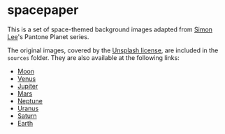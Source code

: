 # spacepaper

This is a set of space-themed background images adapted from [Simon Lee](https://unsplash.com/@simonppt)'s Pantone Planet series.

The original images, covered by the [Unsplash license](https://unsplash.com/license), are included in the `sources` folder. They are also available at the following links:

- [Moon](https://unsplash.com/photos/a-black-and-white-photo-of-the-moon-m0p-ALuA1ok)
- [Venus](https://unsplash.com/photos/a-piece-of-paper-with-a-picture-of-a-planet-on-it-O3oIMSvv6O8)
- [Jupiter](https://unsplash.com/photos/a-picture-of-a-planet-with-the-name-jupiter-on-it-_B7LjqNXu5Q)
- [Mars](https://unsplash.com/photos/a-close-up-of-a-picture-of-a-mars-planet-hrOXaenH640)
- [Neptune](https://unsplash.com/photos/a-picture-of-a-blue-object-on-a-blue-background-MzZ4WW3IT_U)
- [Uranus](https://unsplash.com/photos/a-picture-of-a-round-object-with-the-name-uranus-on-it-A6OTC1-Ok-A)
- [Saturn](https://unsplash.com/photos/a-saturn-planet-with-the-name-saturn-on-it-z1vpjHAq1o8)
- [Earth](https://unsplash.com/photos/a-picture-of-the-earth-taken-from-space-eGALMCJ_Cvk)
